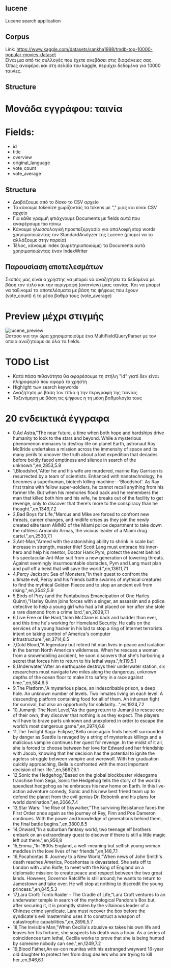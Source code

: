 ## lucene
Lucene search application

## Corpus
Link: https://www.kaggle.com/datasets/sankha1998/tmdb-top-10000-popular-movies-dataset  
Είναι μια από τις συλλογές που έχετε ανεβάσει στις διαφάνειες σας. Όπως αναφέρει και στη σελίδα του kaggle, περιέχει δεδομένα για 10000 ταινίες.

## Structure  

# Μονάδα εγγράφου: ταινία  
# Fields: 
* id
* title
* overview
* original_language
* vote_count
* vote_average

## Structure
* Διαβάζουμε από το δίσκο το CSV αρχείο
* Το κάνουμε tokenize χωρίζοντας τα tokens με "," μιας και είναι CSV αρχείο
* Για κάθε γραμμή φτιάχνουμε Documents με fields αυτά που αναφέρουμε πιο πάνω
* Κάνουμε γλωσσολογική προεπεξεργασία για απαλοιφή stop words χρησιμοποιώντας τον StandardAnalyzer της Lucene (μπορεί να το αλλάξουμε στην πορεία)
* Τέλος, κάνουμε index (ευρετηριοποιούμε) τα Documents αυτά χρησιμοποιώντας έναν IndexWriter

## Παρουσίαση αποτελεσμάτων
Σκοπός μας είναι ο χρήστης να μπορεί να αναζητήσει τα δεδομένα με βάση τον τίτλο και την περιγραφή (overview) μιας ταινίας. Και να μπορεί να ταξινομεί τα αποτελέσματα με βάση τις ψήφους που έχουν (vote_count) ή το μέσο βαθμό τους (vote_average)  

# Preview μέχρι στιγμής
![lucene_preview](https://user-images.githubusercontent.com/92267146/163563361-8de15d4b-9765-4415-b402-a8f2d11bff1f.jpg)  
Ωστόσο για την ώρα χρησιμοποιούμε ένα MultiFieldQueryParser με τον οποίο αναζητούμε σε όλα τα fields.  

# TODO List
* Κατά πάσα πιθανότητα θα αφαρέσουμε τη στήλη "Id" γιατί δεν είναι πληροφορία που αφορά το χρήστη
* Highlight των search keywords
* Αναζήτηση με βάση τον τίτλο ή την περιγραφή της ταινίας
* Ταξινόμηση με βάση τις ψήφους η τη μέση βαθμολογία τους


# 20 ενδεικτικά έγγραφα
* 0,Ad Astra,"The near future, a time when both hope and hardships drive humanity to look to the stars and beyond. While a mysterious phenomenon menaces to destroy life on planet Earth, astronaut Roy McBride undertakes a mission across the immensity of space and its many perils to uncover the truth about a lost expedition that decades before boldly faced emptiness and silence in search of the unknown.",en,2853,5.9
* 1,Bloodshot,"After he and his wife are murdered, marine Ray Garrison is resurrected by a team of scientists. Enhanced with nanotechnology, he becomes a superhuman, biotech killing machine—'Bloodshot'. As Ray first trains with fellow super-soldiers, he cannot recall anything from his former life. But when his memories flood back and he remembers the man that killed both him and his wife, he breaks out of the facility to get revenge, only to discover that there's more to the conspiracy than he thought.",en,1349,7.2
* 2,Bad Boys for Life,"Marcus and Mike are forced to confront new threats, career changes, and midlife crises as they join the newly created elite team AMMO of the Miami police department to take down the ruthless Armando Armas, the vicious leader of a Miami drug cartel.",en,2530,7.1
* 3,Ant-Man,"Armed with the astonishing ability to shrink in scale but increase in strength, master thief Scott Lang must embrace his inner-hero and help his mentor, Doctor Hank Pym, protect the secret behind his spectacular Ant-Man suit from a new generation of towering threats. Against seemingly insurmountable obstacles, Pym and Lang must plan and pull off a heist that will save the world.",en,13611,7.1
* 4,Percy Jackson: Sea of Monsters,"In their quest to confront the ultimate evil, Percy and his friends battle swarms of mythical creatures to find the mythical Golden Fleece and to stop an ancient evil from rising.",en,3542,5.9
* 5,Birds of Prey (and the Fantabulous Emancipation of One Harley Quinn),"Harley Quinn joins forces with a singer, an assassin and a police detective to help a young girl who had a hit placed on her after she stole a rare diamond from a crime lord.",en,2639,7.1
* 6,Live Free or Die Hard,"John McClane is back and badder than ever, and this time he's working for Homeland Security. He calls on the services of a young hacker in his bid to stop a ring of Internet terrorists intent on taking control of America's computer infrastructure.",en,3714,6.5
* 7,Cold Blood,"A legendary but retired hit man lives in peace and isolation in the barren North American wilderness. When he rescues a woman from a snowmobiling accident, he soon discovers that she's harboring a secret that forces him to return to his lethal ways.",fr,119,5.1
* 8,Underwater,"After an earthquake destroys their underwater station, six researchers must navigate two miles along the dangerous, unknown depths of the ocean floor to make it to safety in a race against time.",en,584,6.5
* 9,The Platform,"A mysterious place, an indescribable prison, a deep hole. An unknown number of levels. Two inmates living on each level. A descending platform containing food for all of them. An inhuman fight for survival, but also an opportunity for solidarity…",es,1924,7.2
* 10,Jumanji: The Next Level,"As the gang return to Jumanji to rescue one of their own, they discover that nothing is as they expect. The players will have to brave parts unknown and unexplored in order to escape the world’s most dangerous game.",en,2974,6.8
* 11,The Twilight Saga: Eclipse,"Bella once again finds herself surrounded by danger as Seattle is ravaged by a string of mysterious killings and a malicious vampire continues her quest for revenge. In the midst of it all, she is forced to choose between her love for Edward and her friendship with Jacob, knowing that her decision has the potential to ignite the ageless struggle between vampire and werewolf. With her graduation quickly approaching, Bella is confronted with the most important decision of her life.",en,5687,6.1
* 12,Sonic the Hedgehog,"Based on the global blockbuster videogame franchise from Sega, Sonic the Hedgehog tells the story of the world’s speediest hedgehog as he embraces his new home on Earth. In this live-action adventure comedy, Sonic and his new best friend team up to defend the planet from the evil genius Dr. Robotnik and his plans for world domination.",en,2066,7.4
* 13,Star Wars: The Rise of Skywalker,"The surviving Resistance faces the First Order once again as the journey of Rey, Finn and Poe Dameron continues. With the power and knowledge of generations behind them, the final battle begins.",en,3800,6.5
* 14,Onward,"In a suburban fantasy world, two teenage elf brothers embark on an extraordinary quest to discover if there is still a little magic left out there.",en,956,8
* 15,Emma.,"In 1800s England, a well-meaning but selfish young woman meddles in the love lives of her friends.",en,148,7.1
* 16,Pocahontas II: Journey to a New World,"When news of John Smith's death reaches America, Pocahontas is devastated. She sets off to London with John Rolfe, to meet with the King of England on a diplomatic mission: to create peace and respect between the two great lands. However, Governor Ratcliffe is still around; he wants to return to Jamestown and take over. He will stop at nothing to discredit the young princess.",en,845,5.3
* 17,Lara Croft: Tomb Raider - The Cradle of Life,"Lara Croft ventures to an underwater temple in search of the mythological Pandora's Box but, after securing it, it is promptly stolen by the villainous leader of a Chinese crime syndicate. Lara must recover the box before the syndicate's evil mastermind uses it to construct a weapon of catastrophic capabilities.",en,2896,5.7
* 18,The Invisible Man,"When Cecilia's abusive ex takes his own life and leaves her his fortune, she suspects his death was a hoax. As a series of coincidences turn lethal, Cecilia works to prove that she is being hunted by someone nobody can see.",en,1249,7.2
* 19,Blood Father,An ex-con reunites with his estranged wayward 16-year old daughter to protect her from drug dealers who are trying to kill her.,en,946,6.1

